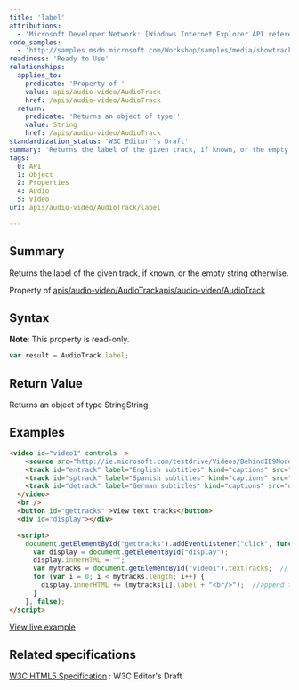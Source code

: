 ```yaml
---
title: 'label'
attributions:
  - 'Microsoft Developer Network: [Windows Internet Explorer API reference Article](http://msdn.microsoft.com/en-us/library/ie/hh828809%28v=vs.85%29.aspx)'
code_samples:
  - 'http://samples.msdn.microsoft.com/Workshop/samples/media/showtracks.htm'
readiness: 'Ready to Use'
relationships:
  applies_to:
    predicate: 'Property of '
    value: apis/audio-video/AudioTrack
    href: /apis/audio-video/AudioTrack
  return:
    predicate: 'Returns an object of type '
    value: String
    href: /apis/audio-video/AudioTrack
standardization_status: 'W3C Editor''s Draft'
summary: 'Returns the label of the given track, if known, or the empty string otherwise.'
tags:
  0: API
  1: Object
  2: Properties
  4: Audio
  5: Video
uri: apis/audio-video/AudioTrack/label

---
```

## Summary

Returns the label of the given track, if known, or the empty string otherwise.

Property of [apis/audio-video/AudioTrack](/apis/audio-video/AudioTrack)[apis/audio-video/AudioTrack](/apis/audio-video/AudioTrack)

## Syntax

**Note**: This property is read-only.

``` js
var result = AudioTrack.label;
```

## Return Value

Returns an object of type StringString

## Examples

``` html
<video id="video1" controls  >
    <source src="http://ie.microsoft.com/testdrive/Videos/BehindIE9ModernWebStandards/Video.mp4">
    <track id="entrack" label="English subtitles" kind="captions" src="entrack.vtt" srclang="en" default>
    <track id="sptrack" label="Spanish subtitles" kind="captions" src="estrack.vtt" srclang="es">
    <track id="detrack" label="German subtitles" kind="captions" src="detrack.vtt" srclang="de">
  </video>
  <br />
  <button id="gettracks" >View text tracks</button>
  <div id="display"></div>

  <script>
    document.getElementById("gettracks").addEventListener("click", function () {
      var display = document.getElementById("display");
      display.innerHTML = "";
      var mytracks = document.getElementById("video1").textTracks;  //  get the textTrackList
      for (var i = 0; i < mytracks.length; i++) {
        display.innerHTML += (mytracks[i].label + "<br/>");  //append track label to inner text of <div>
      }
    }, false);
</script>
```

[View live example](http://samples.msdn.microsoft.com/Workshop/samples/media/showtracks.htm)

## Related specifications

[W3C HTML5 Specification](http://dev.w3.org/html5/spec/single-page.html)
:   W3C Editor's Draft
